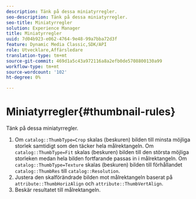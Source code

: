 ```yaml
---
description: Tänk på dessa miniatyrregler.
seo-description: Tänk på dessa miniatyrregler.
seo-title: Miniatyrregler
solution: Experience Manager
title: Miniatyrregler
uuid: 7d04b923-e062-4764-9e48-99a7bba72d3f
feature: Dynamic Media Classic,SDK/API
role: Utvecklare,Affärsledare
translation-type: tm+mt
source-git-commit: 469d1a5c43a972116a8a2efb0de5708800130a99
workflow-type: tm+mt
source-wordcount: '102'
ht-degree: 0%

---
```



# Miniatyrregler{#thumbnail-rules}

Tänk på dessa miniatyrregler.

1. Om `catalog::ThumbType=Crop` skalas (beskuren) bilden till minsta möjliga storlek samtidigt som den täcker hela målrektangeln. Om `catalog::ThumbType=Fit` skalas (beskuren) bilden till den största möjliga storleken medan hela bilden fortfarande passas in i målrektangeln. Om `catalog::ThumbType=Texture` skalas (beskuren) bilden till förhållandet `catalog::ThumbRes` till `catalog::Resolution`.
1. Justera den skalförändrade bilden mot målrektangeln baserat på `attribute::ThumbHorizAlign` och `attribute::ThumbVertAlign`.
1. Beskär resultatet till målrektangeln.

